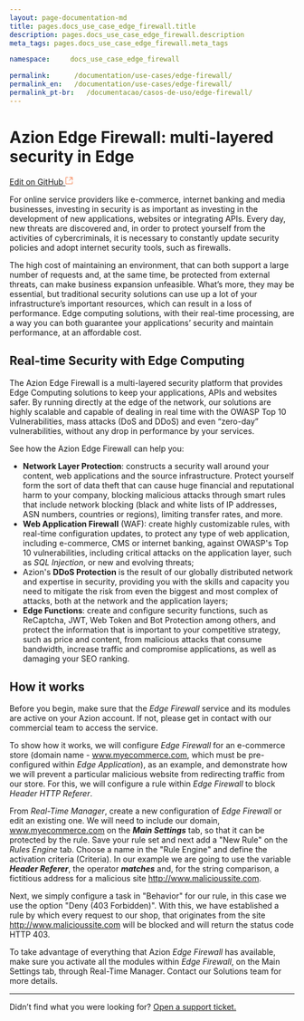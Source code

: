 ```yaml
---
layout: page-documentation-md
title: pages.docs_use_case_edge_firewall.title
description: pages.docs_use_case_edge_firewall.description
meta_tags: pages.docs_use_case_edge_firewall.meta_tags

namespace:     docs_use_case_edge_firewall

permalink:      /documentation/use-cases/edge-firewall/
permalink_en:   /documentation/use-cases/edge-firewall/
permalink_pt-br:   /documentacao/casos-de-uso/edge-firewall/
---
```

# Azion Edge Firewall: multi-layered security in **Edge**

[Edit on GitHub <svg width="14" height="14" xmlns="http://www.w3.org/2000/svg"><g fill="none" stroke="#F3652B"><path d="M4.81.71H.672v11.43H12.1V8.001" stroke-width=".8"/><path d="M6.87.786h5.155V5.94M6.31 6.5L12.026.786"/></g></svg>](https://github.com/aziontech/docs_en/edit/master/use-cases/edge-firewall/index.md)

For online service providers like e-commerce, internet banking and media businesses, investing in security is as important as investing in the development of new applications, websites or integrating APIs. Every day, new threats are discovered and, in order to protect yourself from the activities of cybercriminals, it is necessary to constantly update security policies and adopt internet security tools, such as firewalls.

The high cost of maintaining an environment, that can both support a large number of requests and, at the same time, be protected from external threats, can make business expansion unfeasible. What’s more, they may be essential, but traditional security solutions can use up a lot of your infrastructure’s important resources, which can result in a loss of performance. Edge computing solutions, with their real-time processing, are a way you can both guarantee your applications’ security and maintain performance, at an affordable cost.

## Real-time Security with Edge Computing 

The Azion Edge Firewall is a multi-layered security platform that provides Edge Computing solutions to keep your applications, APIs and websites safer. By running directly at the edge of the network, our solutions are highly scalable and capable of dealing in real time with the OWASP Top 10 Vulnerabilities, mass attacks (DoS and DDoS) and even “zero-day” vulnerabilities, without any drop in performance by your services.

See how the Azion Edge Firewall can help you:

* **Network Layer Protection**: constructs a security wall around your content, web applications and the source infrastructure. Protect yourself form the sort of data theft that can cause huge financial and reputational harm to your company, blocking malicious attacks through smart rules that include network blocking (black and white lists of IP addresses, ASN numbers, countries or regions), limiting transfer rates, and more.
* **Web Application Firewall** (WAF): create highly customizable rules, with real-time configuration updates, to protect any type of web application, including e-commerce, CMS or internet banking, against OWASP's Top 10 vulnerabilities, including critical attacks on the application layer, such as *SQL Injection*, or new and evolving threats;
* Azion's **DDoS Protection** is the result of our globally distributed network and expertise in security, providing you with the skills and capacity you need to mitigate the risk from even the biggest and most complex of attacks, both at the network and the application layers;
* **Edge Functions**: create and configure security functions, such as ReCaptcha, JWT, Web Token and Bot Protection among others, and protect the information that is important to your competitive strategy, such as price and content, from malicious attacks that consume bandwidth, increase traffic and compromise applications, as well as damaging your SEO ranking.

## How it works 

Before you begin, make sure that the *Edge Firewall* service and its modules are active on your Azion account. If not, please get in contact with our commercial team to access the service.

To show how it works, we will configure *Edge Firewall* for an e-commerce store (domain name - www.myecommerce.com, which must be pre-configured within *Edge Application*), as an example, and demonstrate how we will prevent a particular malicious website from redirecting traffic from our store. For this, we will configure a rule within *Edge Firewall* to block _Header HTTP Referer_.

From *Real-Time Manager*, create a new configuration of *Edge Firewall* or edit an existing one. We will need to include our domain, www.myecommerce.com on the **_Main Settings_** tab, so that it can be protected by the rule. Save your rule set and next add a "New Rule" on the *Rules Engine* tab. Choose a name in the "Rule Engine" and define the activation criteria (Criteria). In our example we are going to use the variable **_Header Referer_**, the operator **_matches_** and, for the string comparison, a fictitious address for a malicious site http://www.malicioussite.com.

Next, we simply configure a task in "Behavior" for our rule, in this case we use the option "Deny (403 Forbidden)". With this, we have established a rule by which every request to our shop, that originates from the site http://www.malicioussite.com will be blocked and will return the status code HTTP 403.

To take advantage of everything that Azion *Edge Firewall* has available, make sure you activate all the modules within *Edge Firewall*, on the Main Settings tab, through Real-Time Manager. Contact our Solutions team for more details.


---

Didn’t find what you were looking for? [Open a support ticket.](https://tickets.azion.com/)
